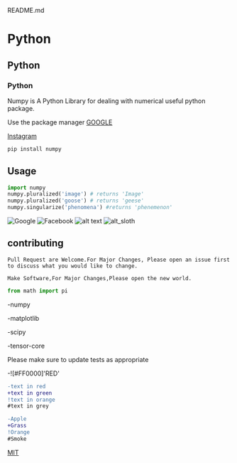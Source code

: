README.md

# Python

## Python

### Python

Numpy is A Python Library for dealing with numerical useful python package.

Use the package manager 
[GOOGLE](www.google.com)

[Instagram](www.instagram.com)

```bash
pip install numpy
```

## Usage

```python
import numpy
numpy.pluralized('image') # returns 'Image'
numpy.pluralized('goose') # returns 'geese'
numpy.singularize('phenomena') #returns 'phenemenon'
```

![Google](https://cdn.vox-cdn.com/thumbor/AS6mtFfRgHAOzNU2XyKSHmiXCVA=/0x0:2012x1341/1400x1400/filters:focal(0x0:2012x1341):format(jpeg)/cdn.vox-cdn.com/uploads/chorus_image/image/47070706/google2.0.0.jpg)
![Facebook](https://www.netclipart.com/pp/m/183-1830409_follow-us-facebook-jpg-logo.png)
![alt text]()
![alt_sloth]()


## contributing

```
Pull Request are Welcome.For Major Changes, Please open an issue first to discuss what you would like to change.
```

```
Make Software,For Major Changes,Please open the new world.
```

```python
from math import pi
```
-numpy

-matplotlib

-scipy

-tensor-core

Please make sure to update tests as appropriate

-![#FF0000]'RED'

```diff
-text in red
+text in green
!text in orange
#text in grey
```

```diff
-Apple
+Grass
!Orange
#Smoke
```

[MIT](https://choosealicense.com/license/mit/)
